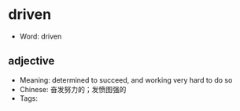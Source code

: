 # driven

- Word: driven

## adjective

- Meaning: determined to succeed, and working very hard to do so
- Chinese: 奋发努力的；发愤图强的
- Tags: 

